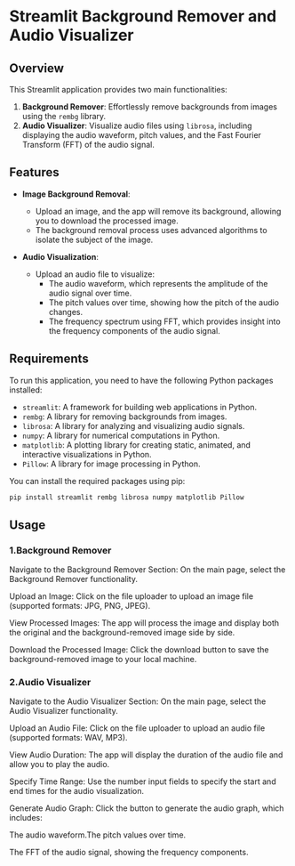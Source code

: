 # Streamlit Background Remover and Audio Visualizer

## Overview

This Streamlit application provides two main functionalities:

1. **Background Remover**: Effortlessly remove backgrounds from images using the `rembg` library.
2. **Audio Visualizer**: Visualize audio files using `librosa`, including displaying the audio waveform, pitch values, and the Fast Fourier Transform (FFT) of the audio signal.

## Features

- **Image Background Removal**: 
  - Upload an image, and the app will remove its background, allowing you to download the processed image.
  - The background removal process uses advanced algorithms to isolate the subject of the image.

- **Audio Visualization**: 
  - Upload an audio file to visualize:
    - The audio waveform, which represents the amplitude of the audio signal over time.
    - The pitch values over time, showing how the pitch of the audio changes.
    - The frequency spectrum using FFT, which provides insight into the frequency components of the audio signal.

## Requirements

To run this application, you need to have the following Python packages installed:

- `streamlit`: A framework for building web applications in Python.
- `rembg`: A library for removing backgrounds from images.
- `librosa`: A library for analyzing and visualizing audio signals.
- `numpy`: A library for numerical computations in Python.
- `matplotlib`: A plotting library for creating static, animated, and interactive visualizations in Python.
- `Pillow`: A library for image processing in Python.

You can install the required packages using pip:

```bash
pip install streamlit rembg librosa numpy matplotlib Pillow
```
## Usage

### 1.Background Remover

Navigate to the Background Remover Section: On the main page, select the Background Remover functionality.

Upload an Image: Click on the file uploader to upload an image file (supported formats: JPG, PNG, JPEG).

View Processed Images: The app will process the image and display both the original and the background-removed image side by side.

Download the Processed Image: Click the download button to save the background-removed image to your local machine.

### 2.Audio Visualizer
Navigate to the Audio Visualizer Section: On the main page, select the Audio Visualizer functionality.

Upload an Audio File: Click on the file uploader to upload an audio file (supported formats: WAV, MP3).

View Audio Duration: The app will display the duration of the audio file and allow you to play the audio.

Specify Time Range: Use the number input fields to specify the start and end times for the audio visualization.

Generate Audio Graph: Click the button to generate the audio graph, which includes:

The audio waveform.The pitch values over time.

The FFT of the audio signal, showing the frequency components.
